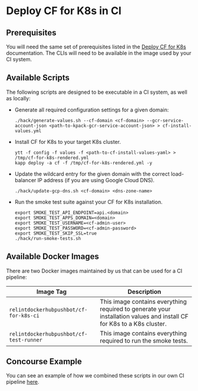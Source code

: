 # Deploy CF for K8s in CI

## Prerequisites

You will need the same set of prerequisites listed in the [Deploy CF for K8s](deploy.md#prerequisites) documentation. The CLIs will need to be available in the image used by your CI system.

## Available Scripts

The following scripts are designed to be executable in a CI system, as well as locally:

- Generate all required configuration settings for a given domain:

  ```console
  ./hack/generate-values.sh --cf-domain <cf-domain> --gcr-service-account-json <path-to-kpack-gcr-service-account-json> > cf-install-values.yml
  ```

- Install CF for K8s to your target K8s cluster.

  ```console
  ytt -f config -f values -f <path-to-cf-install-values-yaml> > /tmp/cf-for-k8s-rendered.yml
  kapp deploy -a cf -f /tmp/cf-for-k8s-rendered.yml -y
  ```

- Update the wildcard entry for the given domain with the correct load-balancer IP address (if you are using Google Cloud DNS).

   ```console
  ./hack/update-gcp-dns.sh <cf-domain> <dns-zone-name>
   ```

- Run the smoke test suite against your CF for K8s installation.

   ```console
   export SMOKE_TEST_API_ENDPOINT=api.<domain>
   export SMOKE_TEST_APPS_DOMAIN=<domain>
   export SMOKE_TEST_USERNAME=<cf-admin-user>
   export SMOKE_TEST_PASSWORD=<cf-admin-password>
   export SMOKE_TEST_SKIP_SSL=true
   ./hack/run-smoke-tests.sh
   ```

## Available Docker Images

There are two Docker images maintained by us that can be used for a CI pipeline:

| Image Tag | Description |
|---|----|
| `relintdockerhubpushbot/cf-for-k8s-ci` | This image contains everything required to generate your installation values and install CF for K8s to a K8s cluster. |
| `relintdockerhubpushbot/cf-test-runner` | This image contains everything required to run the smoke tests. |

## Concourse Example

You can see an example of how we combined these scripts in our own CI pipeline [here](../ci/pipelines/cf-for-k8s.yml).
